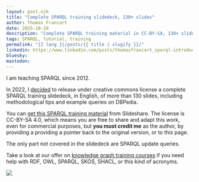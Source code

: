 ```yaml
---
layout: post.njk
title: "Complete SPARQL training slidedeck, 130+ slides"
author: Thomas Francart
date: 2025-10-28
description: "Complete SPARQL training material in CC-BY-SA, 130+ slides, covers all SPARQL, includes exercices"
tags: SPARQL, tutorial, training
permalink: "{{ lang }}/posts/{{ title | slugify }}/"
linkedin: https://www.linkedin.com/posts/thomasfrancart_sparql-introduction-and-training-130-slides-activity-6922285619989606400-Od80?utm_source=share&utm_medium=member_desktop&rcm=ACoAAAiD3YwBJvGpu4Ak2jXNNvmSX7ws2MZ_uLE
bluesky:
mastodon:
---
```


<p class="lead">I am teaching SPARQL since 2012.</p>

In 2022, I [decided](https://www.linkedin.com/posts/thomasfrancart_sparql-introduction-and-training-130-slides-activity-6922285619989606400-Od80?utm_source=share&utm_medium=member_desktop&rcm=ACoAAAiD3YwBJvGpu4Ak2jXNNvmSX7ws2MZ_uLE) to release under creative commons license a complete SPARQL training slidedeck, in English, of more than 130 slides, including methodological tips and example queries on DBPedia.

You can [get this SPARQL training material](https://fr.slideshare.net/slideshow/sparql-introduction-and-training-130-slides-with-exercices/251619316) from Slideshare. The license is CC-BY-SA 4.0, which means you are free to share and adapt this work, even for commercial purposes, but **you must credit me** as the author, by providing a providing a pointer back to the original version, or to this page.

The only part not covered in the slidedeck are SPARQL update queries.

Take a look at our offer on [knowledge graph training courses](https://www.sparna.fr/en/formations/) if you need help with RDF, OWL, SPARQL, SKOS, SHACL, or this kind of acronyms.

[![](/assets/posts-images/sparql-training.png)](/assets/posts-images/sparql-training.png)
